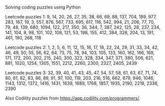 Solving coding puzzles using Python 


Leetcode puzzles 1: 9, 14, 20, 26, 27, 35, 38, 66, 69, 88, 137, 704, 189, 977, 283, 167, 19, 3, 557, 876, 567, 733, 695, 617, 116, 542, 994, 21, 206, 77, 70, 79, 48, 139, 680, 1094, 122, 217, 350, 36, 344, 7, 387, 242, 125, 28, 237, 234, 141, 104, 8, 98, 101, 102, 108, 121, 53, 198, 155, 412, 384, 326, 204, 13, 191, 461, 190, 268, 118

Leetcode puzzles 2: 1, 2, 5, 6, 11, 12, 15, 16, 17, 18, 22, 24, 29, 31, 33, 34, 42, 46, 49, 50, 55, 56, 62, 64, 73, 75, 78, 94, 103, 105, 133, 160, 162, 166, 169, 171, 172, 200, 202, 215, 240, 300, 322, 328, 334, 347, 371, 380, 506, 621, 881, 1020, 1254, 1305, 1551, 2212, 2260, 2300, 2327, 2405, 2439

Leetcode puzzles 3: 32, 39, 40, 41, 43, 45, 47, 54, 57, 58, 61, 63, 67, 71, 74, 80, 81, 82, 83, 86, 89, 91, 97, 100, 119, 203, 216, 516, 662, 879, 946, 1046, 1143, 1312, 1372, 1416, 1431, 1639, 1689, 1768, 1857, 1935, 2190, 2218, 2336, 2390

Also Codility puzzles from https://app.codility.com/programmers/.
